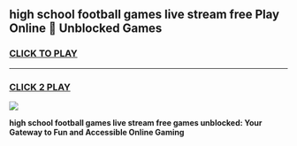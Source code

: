 
## high school football games live stream free Play Online 👋 Unblocked Games
<h3>
<a href="https://news.freeplayer.one?title=high_school_football_games_live_stream_free&ref=17GH">CLICK TO PLAY</a></h3>
<hr>

<h3>
<a href="https://news.freeplayer.one?title=high_school_football_games_live_stream_free&ref=17GH">CLICK 2 PLAY</a>
  
</h3>

<a href="https://news.freeplayer.one?title=high_school_football_games_live_stream_free&ref=17GH/"><img src="https://clearcache.store/games.png"></a>


**high school football games live stream free games unblocked: Your Gateway to Fun and Accessible Online Gaming**
